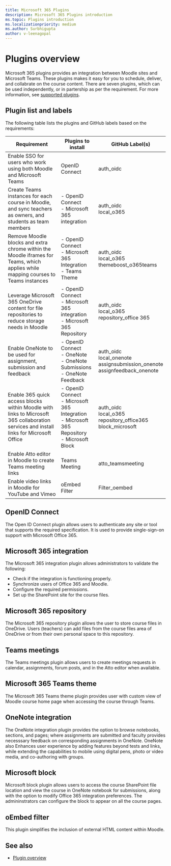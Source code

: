 ```yaml
---
title: Microsoft 365 Plugins 
description: Microsoft 365 Plugins introduction
ms.topic: Plugins introduction
ms.localizationpriority: medium
ms.author: Surbhigupta
author: v-leenagopal
---
```


# Plugins overview

Microsoft 365 plugins provides an integration between Moodle sites and Microsoft Teams. These plugins makes it easy for you to schedule, deliver, and collabrate on the course content. There are seven plugins, which can be used independently, or in partership as per the requirement. For more information, see [supported plugins](https://moodle.org/plugins/?q=set:microsoft-365).

## Plugin list and labels

The following table lists the plugins and GitHub labels based on the requirements:

|Requirement|Plugins to install|GitHub Label(s)|
|-----|-----|----|
| Enable SSO for users who work using both Moodle and Microsoft Teams | OpenID Connect | auth_oidc|
| Create Teams instances for each course in Moodle, and sync teachers as owners, and students as team members | - OpenID Connect </br> - Microsoft 365 integration | auth_oidc </br> local_o365|
| Remove Moodle blocks and extra chrome within the Moodle iframes for Teams, which applies while mapping courses to Teams instances | - OpenID Connect </br> - Microsoft 365 Integration </br> - Teams Theme| auth_oidc </br> local_o365 </br> themeboost_o365teams |
| Leverage Microsoft 365 OneDrive content for file repositories to reduce storage needs in Moodle | - OpenID Connect </br> - Microsoft 365 integration </br> - Microsoft 365 Repository | auth_oidc </br> local_o365 </br> repository_office 365|
| Enable OneNote to be used for assignment, submission and feedback| - OpenID Connect </br> - OneNote </br> - OneNote Submissions </br> - OneNote Feedback | auth_oidc </br> local_onenote </br> assignsubmission_onenote </br> assignfeedback_onenote| 
| Enable 365 quick access blocks within Moodle with links to Microsoft 365 collaboration services and install links for Microsoft Office | - OpenID Connect </br> - Microsoft 365 Integration </br> - Microsoft 365 Repository </br> - Microsoft Block | auth_oidc </br> local_o365 </br> repository_office365 </br> block_microsoft |
| Enable Atto editor in Moodle to create Teams meeting links | Teams Meeting | atto_teamsmeeting |
| Enable video links in Moodle for YouTube and Vimeo | oEmbed Filter | Filter_oembed |

## OpenID Connect

The Open ID Connect plugin allows users to authenticate any site or tool that supports the required specification. It is used to provide single-sign-on support with Microsoft Office 365.

## Microsoft 365 integration

The Microsoft 365 integration plugin allows administrators to validate the following:

* Check if the integration is functioning properly.
* Synchronize users of Office 365 and Moodle.
* Configure the required permissions.
* Set up the SharePoint site for the course files.

## Microsoft 365 repository

The Microsoft 365 repository plugin allows the user to store course files in OneDrive. Users (teachers) can add files from the course files area of OneDrive or from their own personal space to this repository.

## Teams meetings

The Teams meetings plugin allows users to create meetings requests in calendar, assignments, forum posts, and in the Atto editor when available.

## Microsoft 365 Teams theme

The Microsoft 365 Teams theme plugin provides user with custom view of Moodle course home page when accessing the course through Teams.

## OneNote integration

The OneNote integration plugin provides the option to browse notebooks, sections, and pages; where assignments are submitted and faculty provides necesssary feedback on corresponding assignments in OneNote. OneNote also Enhances user experience by adding features beyond tests and links, while extending the capabilities to mobile using digital pens, photo or video media, and co-authoring with groups.
 
## Microsoft block

Microsoft block plugin allows users to access the course SharePoint file location and view the course in OneNote notebook for submissions, along with the option to modify Office 365 integration preferences. The admininstrators can configure the block to appear on all the course pages.

## oEmbed filter

This plugin simplifies the inclusion of external HTML content within Moodle.

## See also

* [Plugin overview](openid-connect.md)